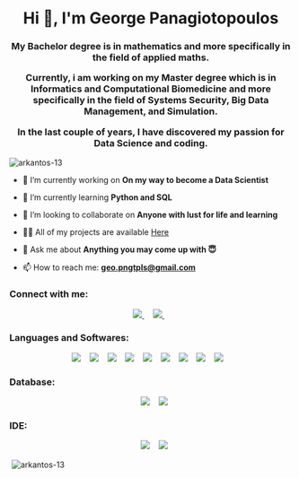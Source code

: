 <h1 align="center">Hi 👋, I'm George Panagiotopoulos</h1>

<h3 align="center">
  
   My Bachelor degree is in mathematics and more specifically in the field of applied maths.
  
  
   Currently, i am working on my Master degree which is in Informatics and Computational Biomedicine and more specifically in the field of Systems Security, Big Data Management, and Simulation.
 
   In the last couple of years, I have discovered my passion for Data Science and coding. 
  

</h3>
   
   

<p align="left"> <img src="https://komarev.com/ghpvc/?username=arkantos-13&label=Profile%20views&color=0e75b6&style=flat" alt="arkantos-13" /> </p>


- 🔭 I’m currently working on **On my way to become a Data Scientist**

- 🌱 I’m currently learning **Python and SQL**

- 👯 I’m looking to collaborate on **Anyone with lust for life and learning**

- 👨‍💻 All of my projects are available [Here](https://github.com/Arkantos-13?tab=repositories)

- 💬 Ask me about **Anything you may come up with :innocent:**

- 📫 How to reach me: **geo.pngtpls@gmail.com**



<h3 align="left">Connect with me:</h3>

<p align='center'>
  <a href="mailto:geo.pngtpls@gmail.com?subject=github_message"><img src="https://img.shields.io/badge/Gmail-EA4335?style=for-the-badge&logo=gmail&logoColor=white" />                </a>&nbsp;&nbsp;&nbsp;
  <a href="https://www.linkedin.com/in/geopanagiotopoulos/">
        <img src="https://img.shields.io/badge/linkedin-%230077B5.svg?&style=for-the-badge&logo=linkedin&logoColor=white" />
      </a>&nbsp;&nbsp;
   
</p>


<h3 align="left">Languages and Softwares:</h3>


<p align='center'>
   <img src="https://img.shields.io/badge/Python-3776AB?style=for-the-badge&logo=python&logoColor=white" />
  </a>&nbsp;&nbsp;
     <img src="https://img.shields.io/badge/Pandas-2C2D72?style=for-the-badge&logo=pandas&logoColor=white" />
  </a>&nbsp;&nbsp;
     <img src="https://img.shields.io/badge/Numpy-777BB4?style=for-the-badge&logo=numpy&logoColor=white" />
  </a>&nbsp;&nbsp;
     <img src="https://img.shields.io/badge/SciPy-654FF0?style=for-the-badge&logo=SciPy&logoColor=white" />
  </a>&nbsp;&nbsp;
     <img src="https://img.shields.io/badge/scikit_learn-F7931E?style=for-the-badge&logo=scikit-learn&logoColor=white" />
  </a>&nbsp;&nbsp;
     <img src="https://img.shields.io/badge/TensorFlow-FF6F00?style=for-the-badge&logo=TensorFlow&logoColor=white" />
  </a>&nbsp;&nbsp;
     <img src="https://img.shields.io/badge/Plotly-239120?style=for-the-badge&logo=plotly&logoColor=white" />
  </a>&nbsp;&nbsp;
     <img src="https://img.shields.io/badge/PyTorch-EE4C2C?style=for-the-badge&logo=PyTorch&logoColor=white" />
  </a>&nbsp;&nbsp;
     <img src="https://img.shields.io/badge/Keras-D00000?style=for-the-badge&logo=Keras&logoColor=white" />
  </a>&nbsp;&nbsp;
     
</p>



<h3 align="left">Database:</h3>
<p align='center'>
     </a>&nbsp;&nbsp;
     <img src="https://img.shields.io/badge/MySQL-00000F?style=for-the-badge&logo=mysql&logoColor=white" />
      </a>&nbsp;&nbsp;
     <img src="https://img.shields.io/badge/PostgreSQL-316192?style=for-the-badge&logo=postgresql&logoColor=white" />

</p>



<h3 align="left">IDE:</h3>
<p align='center'>
     </a>&nbsp;&nbsp;
     <img src="https://img.shields.io/badge/Jupyter-F37626.svg?&style=for-the-badge&logo=Jupyter&logoColor=white" />
      </a>&nbsp;&nbsp;
     <img src="https://img.shields.io/badge/pycharm-143?style=for-the-badge&logo=pycharm&logoColor=black&color=black&labelColor=green" />

</p>


<p>&nbsp;<img align="center" src="https://github-readme-stats.vercel.app/api?username=arkantos-13&show_icons=true&locale=en" alt="arkantos-13" /></p>


